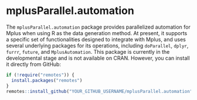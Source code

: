 # mplusParallel.automation

The `mplusParallel.automation` package provides parallelized automation for Mplus when using R as the data generation method. At present, it supports a specific set of functionalities designed to integrate with Mplus, and uses several underlying packages for its operations, including `doParallel`, `dplyr`, `furrr`, `future`, and `MplusAutomation`. This package is currently in the developmental stage and is not available on CRAN. However, you can install it directly from GitHub:

```r
if (!require("remotes")) {
  install.packages("remotes")
}
remotes::install_github("YOUR_GITHUB_USERNAME/mplusParallel.automation")
